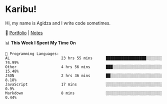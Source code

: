 # Karibu!
Hi, my name is Agidza and I write code sometimes.

🫧 [Portfolio](https://lynnagidza.github.io/) | [Notes](https://medium.com/me/stories/public)

<!--START_SECTION:waka-->
📊 **This Week I Spent My Time On** 

```text
💬 Programming Languages: 
AL                       23 hrs 55 mins      ██████████████████░░░░░░░   74.99% 
Other                    4 hrs 56 mins       ███░░░░░░░░░░░░░░░░░░░░░░   15.48% 
JSON                     2 hrs 36 mins       ██░░░░░░░░░░░░░░░░░░░░░░░   8.18% 
JavaScript               17 mins             ░░░░░░░░░░░░░░░░░░░░░░░░░   0.9% 
Markdown                 8 mins              ░░░░░░░░░░░░░░░░░░░░░░░░░   0.44%

```


<!--END_SECTION:waka-->
<!--#### 💟 **Digital Swag**
[![@agidza's Holopin board](https://holopin.me/agidza)](https://holopin.io/@agidza)
